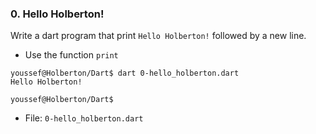 ###  0. Hello Holberton!

Write a dart program that print `Hello Holberton!` followed by a new line.

* Use the function `print`


```
youssef@Holberton/Dart$ dart 0-hello_holberton.dart
Hello Holberton!

youssef@Holberton/Dart$

```
- File: `0-hello_holberton.dart`
